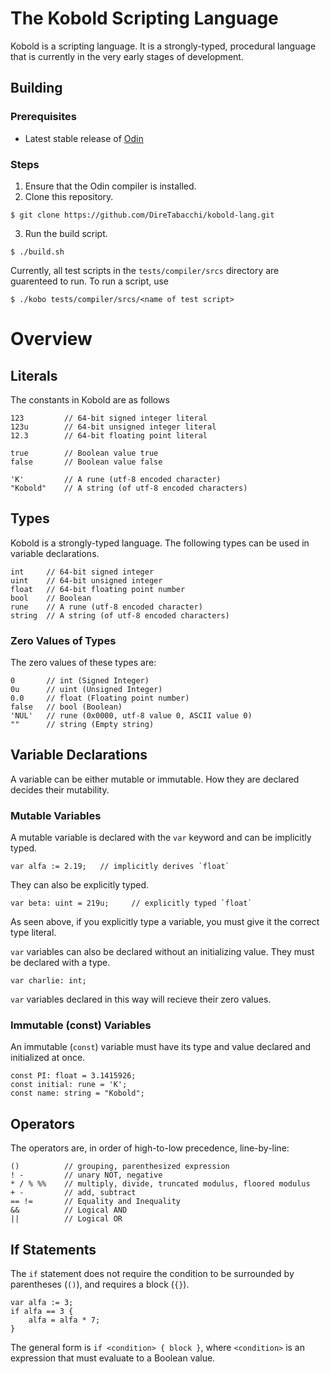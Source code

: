 # The Kobold Scripting Language

Kobold is a scripting language. It is a strongly-typed, procedural language that is currently in the very early stages
of development.

## Building

### Prerequisites

- Latest stable release of [Odin](https://github.com/odin-lang/Odin)

### Steps

1. Ensure that the Odin compiler is installed.
2. Clone this repository.
```
$ git clone https://github.com/DireTabacchi/kobold-lang.git
```
3. Run the build script.
```
$ ./build.sh
```

Currently, all test scripts in the `tests/compiler/srcs` directory are guarenteed to run. To run a script, use
```
$ ./kobo tests/compiler/srcs/<name of test script>
```

# Overview

## Literals

The constants in Kobold are as follows

```
123         // 64-bit signed integer literal
123u        // 64-bit unsigned integer literal
12.3        // 64-bit floating point literal

true        // Boolean value true
false       // Boolean value false

'K'         // A rune (utf-8 encoded character)
"Kobold"    // A string (of utf-8 encoded characters)
```

## Types

Kobold is a strongly-typed language. The following types can be used in variable declarations.

```
int     // 64-bit signed integer
uint    // 64-bit unsigned integer
float   // 64-bit floating point number
bool    // Boolean
rune    // A rune (utf-8 encoded character)
string  // A string (of utf-8 encoded characters)
```

### Zero Values of Types

The zero values of these types are:

```
0       // int (Signed Integer)
0u      // uint (Unsigned Integer)
0.0     // float (Floating point number)
false   // bool (Boolean)
'NUL'   // rune (0x0000, utf-8 value 0, ASCII value 0)
""      // string (Empty string)
```

## Variable Declarations

A variable can be either mutable or immutable. How they are declared decides their mutability.

### Mutable Variables

A mutable variable is declared with the `var` keyword and can be implicitly typed.

```
var alfa := 2.19;   // implicitly derives `float`
```

They can also be explicitly typed.

```
var beta: uint = 219u;     // explicitly typed `float`
```

As seen above, if you explicitly type a variable, you must give it the correct type literal.

`var` variables can also be declared without an initializing value. They must be declared with a type.

```
var charlie: int;
```

`var` variables declared in this way will recieve their zero values.

### Immutable (const) Variables

An immutable (`const`) variable must have its type and value declared and initialized at once.

```
const PI: float = 3.1415926;
const initial: rune = 'K';
const name: string = "Kobold";
```

## Operators

The operators are, in order of high-to-low precedence, line-by-line:

```
()          // grouping, parenthesized expression
! -         // unary NOT, negative
* / % %%    // multiply, divide, truncated modulus, floored modulus
+ -         // add, subtract
== !=       // Equality and Inequality
&&          // Logical AND
||          // Logical OR
```

## If Statements

The `if` statement does not require the condition to be surrounded by parentheses (`()`), and requires a block (`{}`).

```
var alfa := 3;
if alfa == 3 {
    alfa = alfa * 7;
}
```

The general form is `if <condition> { block }`, where `<condition>` is an expression that must evaluate to a Boolean
value.
